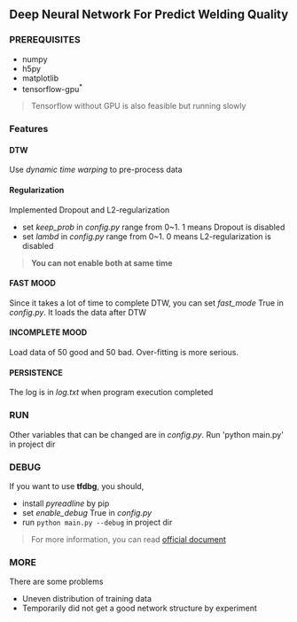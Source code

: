 ## Deep Neural Network For Predict Welding Quality
### PREREQUISITES
- numpy
- h5py
- matplotlib
- tensorflow-gpu<sup>*</sup>
> Tensorflow without GPU is also feasible but running slowly

### Features
#### DTW
Use *dynamic time warping* to pre-process data

#### Regularization
Implemented Dropout and L2-regularization
- set *keep_prob* in *config.py* range from 0~1. 1 means Dropout is disabled
- set *lambd* in *config.py* range from 0~1. 0 means L2-regularization is disabled
> **You can not enable both at same time**

#### FAST MOOD
Since it takes a lot of time to complete DTW, you can set *fast_mode* True in *config.py*. It loads the data after DTW

#### INCOMPLETE MOOD
Load data of 50 good and 50 bad. Over-fitting is more serious.

#### PERSISTENCE
The log is in *log.txt* when program execution completed
 
### RUN
Other variables that can be changed are in *config.py*. Run 'python main.py' in project dir

### DEBUG
If you want to use **tfdbg**, you should,
- install *pyreadline* by pip
- set *enable_debug* True in *config.py*
- run `python main.py --debug` in project dir
> For more information, you can read [official document](https://www.tensorflow.org/guide/debugger)

### MORE
There are some problems
- Uneven distribution of training data
- Temporarily did not get a good network structure by experiment